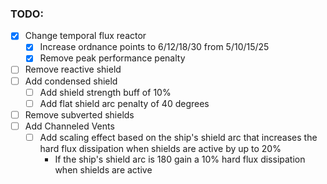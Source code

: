 ### TODO:
- [x] Change temporal flux reactor
  - [x] Increase ordnance points to 6/12/18/30 from 5/10/15/25
  - [x] Remove peak performance penalty
- [ ] Remove reactive shield
- [ ] Add condensed shield
  - [ ] Add shield strength buff of 10%
  - [ ] Add flat shield arc penalty of 40 degrees
- [ ] Remove subverted shields
- [ ] Add Channeled Vents
  - [ ] Add scaling effect based on the ship's shield arc that increases the hard flux dissipation when shields are active by up to 20%
    - If the ship's shield arc is 180 gain a 10% hard flux dissipation when shields are active